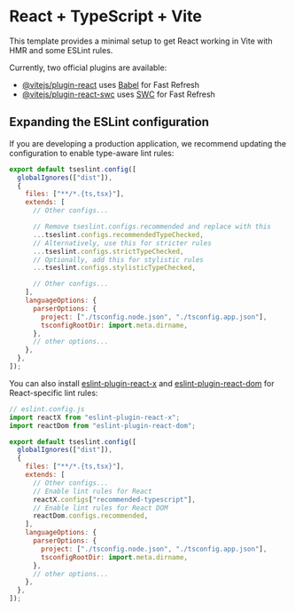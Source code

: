 # React + TypeScript + Vite

This template provides a minimal setup to get React working in Vite with HMR and some ESLint rules.

Currently, two official plugins are available:

- [@vitejs/plugin-react](https://github.com/vitejs/vite-plugin-react/blob/main/packages/plugin-react) uses [Babel](https://babeljs.io/) for Fast Refresh
- [@vitejs/plugin-react-swc](https://github.com/vitejs/vite-plugin-react/blob/main/packages/plugin-react-swc) uses [SWC](https://swc.rs/) for Fast Refresh

## Expanding the ESLint configuration

If you are developing a production application, we recommend updating the configuration to enable type-aware lint rules:

```js
export default tseslint.config([
  globalIgnores(["dist"]),
  {
    files: ["**/*.{ts,tsx}"],
    extends: [
      // Other configs...

      // Remove tseslint.configs.recommended and replace with this
      ...tseslint.configs.recommendedTypeChecked,
      // Alternatively, use this for stricter rules
      ...tseslint.configs.strictTypeChecked,
      // Optionally, add this for stylistic rules
      ...tseslint.configs.stylisticTypeChecked,

      // Other configs...
    ],
    languageOptions: {
      parserOptions: {
        project: ["./tsconfig.node.json", "./tsconfig.app.json"],
        tsconfigRootDir: import.meta.dirname,
      },
      // other options...
    },
  },
]);
```

You can also install [eslint-plugin-react-x](https://github.com/Rel1cx/eslint-react/tree/main/packages/plugins/eslint-plugin-react-x) and [eslint-plugin-react-dom](https://github.com/Rel1cx/eslint-react/tree/main/packages/plugins/eslint-plugin-react-dom) for React-specific lint rules:

```js
// eslint.config.js
import reactX from "eslint-plugin-react-x";
import reactDom from "eslint-plugin-react-dom";

export default tseslint.config([
  globalIgnores(["dist"]),
  {
    files: ["**/*.{ts,tsx}"],
    extends: [
      // Other configs...
      // Enable lint rules for React
      reactX.configs["recommended-typescript"],
      // Enable lint rules for React DOM
      reactDom.configs.recommended,
    ],
    languageOptions: {
      parserOptions: {
        project: ["./tsconfig.node.json", "./tsconfig.app.json"],
        tsconfigRootDir: import.meta.dirname,
      },
      // other options...
    },
  },
]);
```

<!-- /src
│
├── main.tsx                  # Entry point
├── App.tsx                   # Router + layout setup
├── index.css                 # Global styles (optional)
│
├── /assets                   # Logo, icons, wave images, etc
│
├── /pages                    # Top-level routed pages
│   ├── Home.tsx
│   ├── Login.tsx
│   ├── Signup.tsx
│   ├── Dashboard.tsx         # Auth-only view w/ edit UI
│   ├── PublicUserPage.tsx    # Live portfolio view at /u/:username
│   └── NotFound.tsx
│
├── /components
│   ├── /dashboard            # Dashboard edit UI
│   │   ├── TrackUploadSection.tsx
│   │   ├── BioEditorSection.tsx
│   │   ├── ThemeEditorSection.tsx
│   │   ├── TrackListManager.tsx
│   │   ├── LivePreview.tsx
│   │   └── UploadButton.tsx
│   │
│   └── /shared               # Reusable UI parts
│       ├── Input.tsx
│       ├── ColorInput.tsx
│       ├── FileInput.tsx
│       ├── Button.tsx
│       └── FormSection.tsx   # Wrapper for <details><summary>
│
├── /lib
│   ├── supabaseClient.ts     # Supabase init
│   ├── uploadToCloudinary.ts # Upload utility (fetch + FormData)
│   └── utils.ts              # General helpers
│
├── /hooks
│   ├── useAuth.ts            # Supabase auth state listener
│   └── useUserProfile.ts     # Fetch user info, theme, tracks, etc
│
├── /store                    # Zustand global stores
│   ├── useTrackStore.ts
│   ├── useThemeStore.ts
│   └── useUserStore.ts
│
├── /types
│   ├── track.ts              # Track type
│   ├── user.ts               # User/Profile types
│   └── theme.ts              # Theme & visual customization
│
└── /styles
    ├── variables.css         # CSS vars if needed
    └── globals.css           # Reset or base global styles -->
